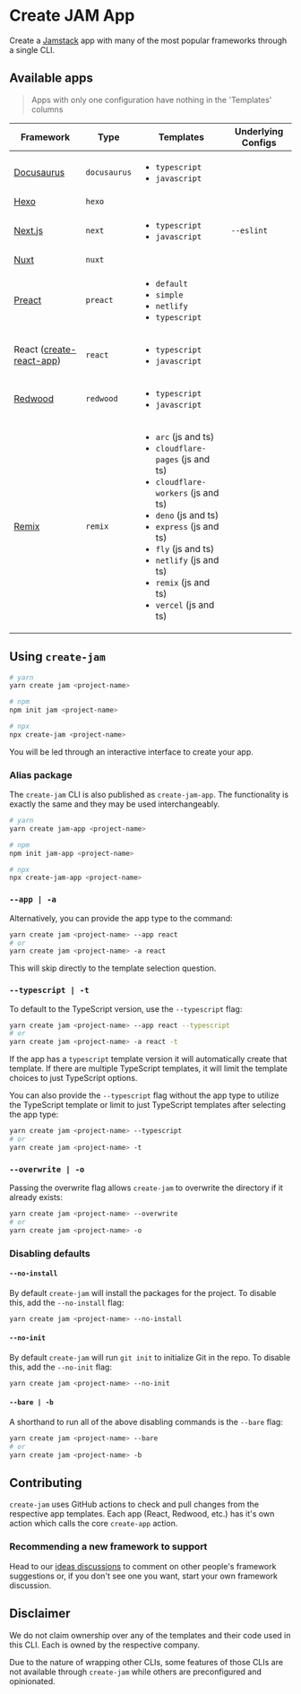 # Create JAM App

Create a [Jamstack](https://jamstack.org) app with many of the most popular frameworks through a single CLI.

## Available apps

> Apps with only one configuration have nothing in the 'Templates' columns

| Framework                                                | Type         | Templates                                                                                                                                                                                                                                                                                     | Underlying Configs |
| -------------------------------------------------------- | ------------ | --------------------------------------------------------------------------------------------------------------------------------------------------------------------------------------------------------------------------------------------------------------------------------------------- | ------------------ |
| [Docusaurus](https://docusaurus.io/)                     | `docusaurus` | <ul><li>`typescript`</li><li>`javascript`</li></ul>                                                                                                                                                                                                                                           |                    |
| [Hexo](https://hexo.io/)                                 | `hexo`       |                                                                                                                                                                                                                                                                                               |                    |
| [Next.js](https://nextjs.org)                            | `next`       | <ul><li>`typescript`</li><li>`javascript`</li></ul>                                                                                                                                                                                                                                           | `--eslint`         |
| [Nuxt](https://nuxtjs.org/)                              | `nuxt`       |                                                                                                                                                                                                                                                                                               |                    |
| [Preact](https://preactjs.com/)                          | `preact`     | <ul><li>`default`</li><li>`simple`</li><li>`netlify`</li><li>`typescript`</li></ul>                                                                                                                                                                                                           |                    |
| React ([create-react-app](https://create-react-app.dev)) | `react`      | <ul><li>`typescript`</li><li>`javascript`</li></ul>                                                                                                                                                                                                                                           |                    |
| [Redwood](https://redwoodjs.com)                         | `redwood`    | <ul><li>`typescript`</li><li>`javascript`</li></ul>                                                                                                                                                                                                                                           |                    |
| [Remix](https://remix.run/)                              | `remix`      | <ul><li>`arc` (js and ts)</li><li>`cloudflare-pages` (js and ts)</li><li>`cloudflare-workers` (js and ts)</li><li>`deno` (js and ts)</li><li>`express` (js and ts)</li><li>`fly` (js and ts)</li><li>`netlify` (js and ts)</li><li>`remix` (js and ts)</li><li>`vercel` (js and ts)</li></ul> |                    |

## Using `create-jam`

```bash
# yarn
yarn create jam <project-name>

# npm
npm init jam <project-name>

# npx
npx create-jam <project-name>
```

You will be led through an interactive interface to create your app.

### Alias package

The `create-jam` CLI is also published as `create-jam-app`. The functionality is exactly the same and they may be used interchangeably.

```bash
# yarn
yarn create jam-app <project-name>

# npm
npm init jam-app <project-name>

# npx
npx create-jam-app <project-name>
```

### `--app | -a`

Alternatively, you can provide the app type to the command:

```bash
yarn create jam <project-name> --app react
# or
yarn create jam <project-name> -a react
```

This will skip directly to the template selection question.

### `--typescript | -t`

To default to the TypeScript version, use the `--typescript` flag:

```bash
yarn create jam <project-name> --app react --typescript
# or
yarn create jam <project-name> -a react -t
```

If the app has a `typescript` template version it will automatically create that template.
If there are multiple TypeScript templates, it will limit the template choices to just TypeScript options.

You can also provide the `--typescript` flag without the app type to utilize the TypeScript template or limit to just TypeScript templates after selecting the app type:

```bash
yarn create jam <project-name> --typescript
# or
yarn create jam <project-name> -t
```

### `--overwrite | -o`

Passing the overwrite flag allows `create-jam` to overwrite the directory if it already exists:

```bash
yarn create jam <project-name> --overwrite
# or
yarn create jam <project-name> -o
```

### Disabling defaults

#### `--no-install`

By default `create-jam` will install the packages for the project. To disable this, add the `--no-install` flag:

```bash
yarn create jam <project-name> --no-install
```

#### `--no-init`

By default `create-jam` will run `git init` to initialize Git in the repo. To disable this, add the `--no-init` flag:

```bash
yarn create jam <project-name> --no-init
```

#### `--bare | -b`

A shorthand to run all of the above disabling commands is the `--bare` flag:

```bash
yarn create jam <project-name> --bare
# or
yarn create jam <project-name> -b
```

## Contributing

`create-jam` uses GitHub actions to check and pull changes from the respective app templates. Each app (React, Redwood, etc.) has it's own action which calls the core `create-app` action.

### Recommending a new framework to support

Head to our [ideas discussions](https://github.com/spencerlabs/create-jam/discussions/categories/ideas) to comment on other people's framework suggestions or, if you don't see one you want, start your own framework discussion.

## Disclaimer

We do not claim ownership over any of the templates and their code used in this CLI.
Each is owned by the respective company.

Due to the nature of wrapping other CLIs, some features of those CLIs are not available through `create-jam` while others are preconfigured and opinionated.
